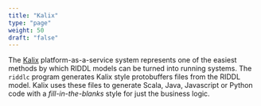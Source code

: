 ```yaml
---
title: "Kalix"
type: "page"
weight: 50
draft: "false"
---
```


The [Kalix](https://kalix.io/) platform-as-a-service system represents one of 
the easiest methods by which RIDDL models can be turned into running systems.
The `riddlc` program generates Kalix style protobuffers files from the RIDDL 
model. Kalix uses these files to generate Scala, Java, Javascript or Python code
with a *fill-in-the-blanks* style for just the business logic.

